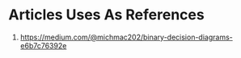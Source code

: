 # Articles Uses As References
1) https://medium.com/@michmac202/binary-decision-diagrams-e6b7c76392e
